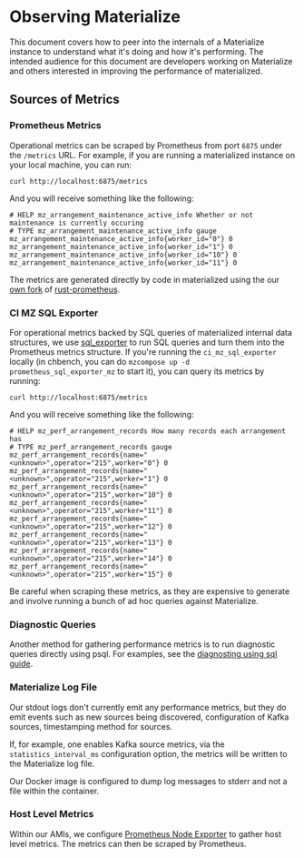# Observing Materialize

This document covers how to peer into the internals of a Materialize instance to understand what
it's doing and how it's performing. The intended audience for this document are developers working
on Materialize and others interested in improving the performance of materialized.

## Sources of Metrics

### Prometheus Metrics

Operational metrics can be scraped by Prometheus from port `6875` under the `/metrics` URL. For
example, if you are running a materialized instance on your local machine, you can run:

    curl http://localhost:6875/metrics

And you will receive something like the following:

    # HELP mz_arrangement_maintenance_active_info Whether or not maintenance is currently occuring
    # TYPE mz_arrangement_maintenance_active_info gauge
    mz_arrangement_maintenance_active_info{worker_id="0"} 0
    mz_arrangement_maintenance_active_info{worker_id="1"} 0
    mz_arrangement_maintenance_active_info{worker_id="10"} 0
    mz_arrangement_maintenance_active_info{worker_id="11"} 0

The metrics are generated directly by code in materialized using the our [own
fork](https://github.com/MaterializeInc/rust-prometheus/commits/master) of
[rust-prometheus](https://github.com/tikv/rust-prometheus).

### CI MZ SQL Exporter

For operational metrics backed by SQL queries of materialized internal data structures, we use
[sql_exporter](https://github.com/free/sql_exporter) to run SQL queries and turn them into the
Prometheus metrics structure. If you're running the `ci_mz_sql_exporter` locally (in chbench, you
can do `mzcompose up -d prometheus_sql_exporter_mz` to start it), you can query its metrics by
running:

    curl http://localhost:6875/metrics

And you will receive something like the following:

    # HELP mz_perf_arrangement_records How many records each arrangement has
    # TYPE mz_perf_arrangement_records gauge
    mz_perf_arrangement_records{name="<unknown>",operator="215",worker="0"} 0
    mz_perf_arrangement_records{name="<unknown>",operator="215",worker="1"} 0
    mz_perf_arrangement_records{name="<unknown>",operator="215",worker="10"} 0
    mz_perf_arrangement_records{name="<unknown>",operator="215",worker="11"} 0
    mz_perf_arrangement_records{name="<unknown>",operator="215",worker="12"} 0
    mz_perf_arrangement_records{name="<unknown>",operator="215",worker="13"} 0
    mz_perf_arrangement_records{name="<unknown>",operator="215",worker="14"} 0
    mz_perf_arrangement_records{name="<unknown>",operator="215",worker="15"} 0

Be careful when scraping these metrics, as they are expensive to generate and involve running a
bunch of ad hoc queries against Materialize.

### Diagnostic Queries

Another method for gathering performance metrics is to run diagnostic queries directly using psql.
For examples, see the [diagnosting using sql
guide](https://materialize.com/docs/ops/diagnosing-using-sql/).

### Materialize Log File

Our stdout logs don't currently emit any performance metrics, but they do emit events such as new
sources being discovered, configuration of Kafka sources, timestamping method for sources.

If, for example, one enables Kafka source metrics, via the `statistics_interval_ms` configuration
option, the metrics will be written to the Materialize log file.

Our Docker image is configured to dump log messages to stderr and not a file within the container.

### Host Level Metrics

Within our AMIs, we configure [Prometheus Node
Exporter](https://github.com/prometheus/node_exporter) to gather host level metrics. The metrics
can then be scraped by Prometheus.
